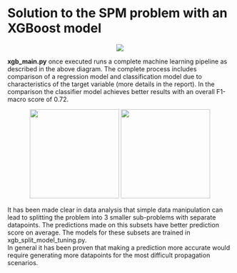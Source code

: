 # Solution to the SPM problem with an XGBoost model
<p align="center">
  <img src="https://github.com/kubpie/SPM-Thesis/blob/master/pics/xgb_pipe.jpg"/>
</p>

**xgb_main.py** once executed runs a complete machine learning pipeline as described in the above diagram. The complete process includes comparison of a regression model and classification model due to characteristics of the target variable (more details in the report).
In the comparison the classifier model achieves better results with an overall F1-macro score of 0.72.

<p align="center">
  <img src="https://github.com/kubpie/SPM-Thesis/blob/master/pics/xgb_results.jpg" width="200"/>
  <img src="https://github.com/kubpie/SPM-Thesis/blob/master/pics/xgb_learning_curves.jpg" width="200"/>   
</p>

It has been made clear in data analysis that simple data manipulation can lead to splitting the problem into 3 smaller sub-problems with separate datapoints. The predictions made on this subsets have better prediction score on average. The models for these subsets are trained in xgb_split_model_tuning.py. </br>
In general it has been proven that making a prediction more accurate would require generating more datapoints for the most difficult propagation scenarios. 
